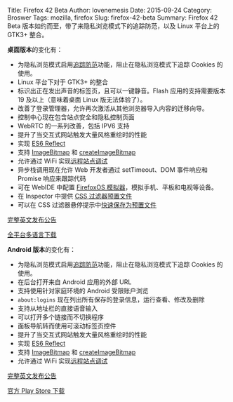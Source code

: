 ﻿Title: Firefox 42 Beta
Author: lovenemesis
Date: 2015-09-24
Category: Broswer
Tags: mozilla, firefox
Slug: firefox-42-beta
Summary: Firefox 42 Beta 版本如约而至，带了来隐私浏览模式下的追踪防范，以及 Linux 平台上的 GTK3+ 整合。

**桌面版本**的变化有：

* 为隐私浏览模式启用[追踪防范](https://blog.mozilla.org/futurereleases/2015/09/23/help-test-private-browsing-with-tracking-protection-in-firefox-beta/)功能，阻止在隐私浏览模式下追踪 Cookies 的使用。
* Linux 平台下对于 GTK3+ 的整合
* 标识出正在发出声音的标签页，且可以一键静音。Flash 应用的支持需要版本 19 及以上（意味着桌面 Linux 版无法体验了）。
* 改善了登录管理器，允许再次激活从其他浏览器导入内容的迁移向导。
* 控制中心现在包含站点安全和隐私控制页面
* WebRTC 的一系列改善，包括 IPV6 支持
* 提升了当交互式网站触发大量风格重绘时的性能
* 实现 [ES6 Reflect](https://developer.mozilla.org/en-US/docs/Web/JavaScript/Reference/Global_Objects/Reflect)
* 支持 [ImageBitmap](https://developer.mozilla.org/en-US/docs/Web/API/ImageBitmap) 和 [createImageBitmap](https://developer.mozilla.org/en-US/docs/Web/API/CreateImageBitmap)
* 允许通过 WiFi 实现[远程站点调试](https://developer.mozilla.org/docs/Tools/Remote_Debugging/Debugging_Firefox_for_Android_over_Wifi)
* 异步栈调用现在允许 Web 开发者通过 setTimeout、DOM 事件响应和 Promise 响应来跟踪代码
* 可在 WebIDE 中配置 [FirefoxOS 模拟器](https://developer.mozilla.org/en-US/docs/Tools/WebIDE/Setting_up_runtimes#Configuring_Simulators)，模拟手机、平板和电视等设备。
* 在 Inspector 中提供 [CSS 过滤器预置文件](https://developer.mozilla.org/en-US/docs/Tools/Page_Inspector/How_to/Edit_CSS_filters#Saving_filter_presets)
* 可以在 CSS 过滤器悬停提示中[快速保存为预置文件](https://developer.mozilla.org/en-US/docs/Tools/Page_Inspector/How_to/Edit_CSS_filters#Saving_filter_presets)

[完整英文发布公告](https://www.mozilla.org/en-US/firefox/42.0beta/releasenotes/)

[全平台多语言下载](https://www.mozilla.org/en-US/firefox/channel/#beta)

**Android 版本**的变化有：

* 为隐私浏览模式启用[追踪防范](https://blog.mozilla.org/futurereleases/2015/09/23/help-test-private-browsing-with-tracking-protection-in-firefox-beta/)功能，阻止在隐私浏览模式下追踪 Cookies 的使用。
* 在后台打开来自 Android 应用的外部 URL
* 支持使用针对家庭环境的 Android 受限账户浏览
* `about:logins` 现在列出所有保存的登录信息，运行查看、修改及删除
* 支持从地址栏的直接语音输入
* 可以打开多个链接而不切换程序
* 面板导航转而使用可滚动标签页控件
* 提升了当交互式网站触发大量风格重绘时的性能
* 实现 [ES6 Reflect](https://developer.mozilla.org/en-US/docs/Web/JavaScript/Reference/Global_Objects/Reflect)
* 支持 [ImageBitmap](https://developer.mozilla.org/en-US/docs/Web/API/ImageBitmap) 和 [createImageBitmap](https://developer.mozilla.org/en-US/docs/Web/API/CreateImageBitmap)
* 允许通过 WiFi 实现[远程站点调试](https://developer.mozilla.org/docs/Tools/Remote_Debugging/Debugging_Firefox_for_Android_over_Wifi)


[完整英文发布公告](https://www.mozilla.org/en-US/firefox/android/42.0beta/releasenotes/)

[官方 Play Store 下载](https://play.google.com/store/apps/details?id=org.mozilla.firefox&referrer=utm_source%3Dmozilla%26utm_medium%3DReferral%26utm_campaign%3Dmozilla-org)